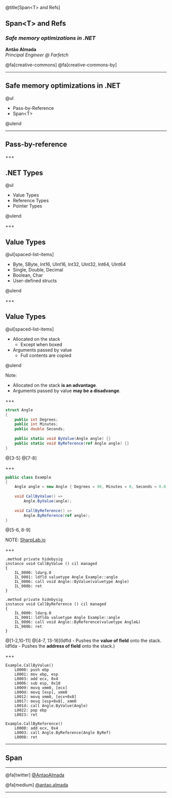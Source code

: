 @title[Span&lt;T&gt; and Refs]

## Span&lt;T&gt; and Refs 

### *Safe memory optimizations in .NET*

**Antão Almada**<br>
*Principal Engineer @ Farfetch*<br>

@fa[creative-commons] @fa[creative-commons-by] 

---

## Safe memory optimizations in .NET
@ul

- Pass-by-Reference
- Span&lt;T&gt;

@ulend

---

## Pass-by-reference

+++

## .NET Types 
@ul

- Value Types
- Reference Types
- Pointer Types

@ulend

+++

## Value Types
@ul[spaced-list-items]

- Byte, SByte, Int16, UInt16, Int32, UInt32, Int64, UInt64 
- Single, Double, Decimal
- Boolean, Char
- User-defined structs

@ulend

+++

## Value Types
@ul[spaced-list-items]

- Allocated on the stack 
  + Except when boxed
- Arguments passed by value
  + Full contents are copied

@ulend

Note:

- Allocated on the stack **is an advantage**.
- Arguments passed by value **may be a disadvange**.

+++

```csharp
struct Angle
{
    public int Degrees;
    public int Minutes;
    public double Seconds;
    
    public static void ByValue(Angle angle) {}
    public static void ByReference(ref Angle angle) {}
}
```

@[3-5]
@[7-8]

+++

```csharp
public class Example 
{
    Angle angle = new Angle { Degrees = 90, Minutes = 0, Seconds = 0.0 };
    
    void CallByValue() => 
        Angle.ByValue(angle);
    
    void CallByReference() => 
        Angle.ByReference(ref angle);
}
```

@[5-6, 8-9]

NOTE:
[SharpLab.io](https://sharplab.io/#v2:C4LglgNgPgsAUAZ2AJwK4GNgAICCA7AcwgFN4BveLKrAAQGYsw9sARYg5Y4hAbkuvqNmWALJNUwbnzjVaDACYB7VACMSWAMrF0ivPN78qhubQCMANloAWLACEAngDUAhhFTEAFPiLEszwiQAlFhkAL7GgjQW1nb2AErEAGbEnHjonpyJuAG+/j7BYfDhcPCRAExYAKIAHs4AtgAO6uTG3up56gC8WHjEAO7ZPiFYbBxcCFjdAJwADAA0ouKSE93zmtq6+pNYMwB0M1ih0rIRNgDCrhAOLm6ewZ0AfFjGsm3Eu9eu7h4dxIHH1FOWAuECu8SSKWIaTukyeL2obw+4OSqXSHkyfhy/yK8CAA==)

+++

```
.method private hidebysig 
instance void CallByValue () cil managed 
{
    IL_0000: ldarg.0
    IL_0001: ldfld valuetype Angle Example::angle
    IL_0006: call void Angle::ByValue(valuetype Angle)
    IL_000b: ret
}

.method private hidebysig 
instance void CallByReference () cil managed 
{
    IL_0000: ldarg.0
    IL_0001: ldflda valuetype Angle Example::angle
    IL_0006: call void Angle::ByReference(valuetype Angle&)
    IL_000b: ret
}

```

@[1-2,10-11]
@[4-7, 13-16](ldfld - Pushes the **value of field** onto the stack.<br/>ldflda - Pushes the **address of field** onto the stack.)

+++

```
Example.CallByValue()
    L0000: push ebp
    L0001: mov ebp, esp
    L0003: add ecx, 0x4
    L0006: sub esp, 0x10
    L0009: movq xmm0, [ecx]
    L000d: movq [esp], xmm0
    L0012: movq xmm0, [ecx+0x8]
    L0017: movq [esp+0x8], xmm0
    L001d: call Angle.ByValue(Angle)
    L0022: pop ebp
    L0023: ret

Example.CallByReference()
    L0000: add ecx, 0x4
    L0003: call Angle.ByReference(Angle ByRef)
    L0008: ret
```

---

## Span <T>

---

@fa[twitter] [@AntaoAlmada](https://twitter.com/AntaoAlmada) <br/>

@fa[medium] [@antao.almada](https://medium.com/@antao.almada) <br/>

---

